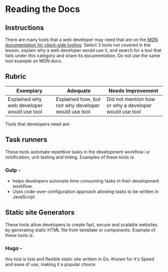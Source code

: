 # Reading the Docs

## Instructions

There are many tools that a web developer may need that are on the [MDN documentation for client-side tooling](https://developer.mozilla.org/docs/Learn/Tools_and_testing/Understanding_client-side_tools/Overview). Select 3 tools not covered in the lesson, explain why a web developer would use it, and search for a tool that falls under this category and share its documentation. Do not use the same tool example on MDN docs.

## Rubric

Exemplary | Adequate | Needs Improvement
--- | --- | -- |
|Explained why web developer would use tool| Explained how, but not why developer would use tool| Did not mention how or why a developer would use tool  |
Tools that developers need are:
## Task runners
These tools automate repetitive tasks in the development workflow i.e minification, unit testing and linting. Examples of these tools is: 
### Gulp - 
* helps developers automate time-consuming tasks in their development workflow.
* Uses code-over-configuration approach allowing tasks to be written in JavaScript.
## Static site Generators
These tools allow developers to create fast, secure and scalable websites by generating static HTML file from template or components. Example of these tools is:
### Hugo - 
this tool is fast and flexible static site written in Go. Known for it's Speed and ease of use, making it a popular choice.
